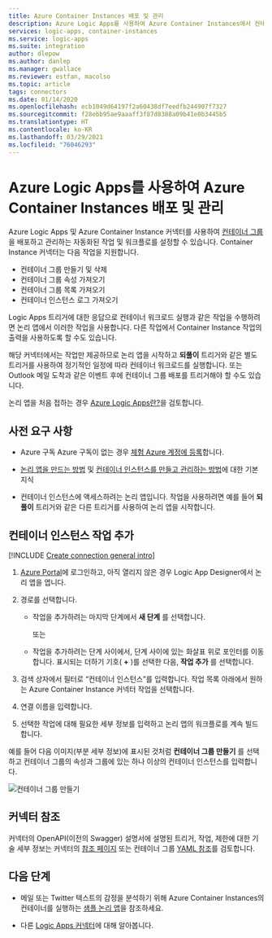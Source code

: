 ```yaml
---
title: Azure Container Instances 배포 및 관리
description: Azure Logic Apps를 사용하여 Azure Container Instances에서 컨테이너 배포를 만들고 관리하는 작업 및 워크플로의 자동화
services: logic-apps, container-instances
ms.service: logic-apps
ms.suite: integration
author: dlepow
ms.author: danlep
ms.manager: gwallace
ms.reviewer: estfan, macolso
ms.topic: article
tags: connectors
ms.date: 01/14/2020
ms.openlocfilehash: ecb1049d64197f2a60438df7eedfb244907f7327
ms.sourcegitcommit: f28ebb95ae9aaaff3f87d8388a09b41e0b3445b5
ms.translationtype: HT
ms.contentlocale: ko-KR
ms.lasthandoff: 03/29/2021
ms.locfileid: "76046293"
---
```

# <a name="deploy-and-manage-azure-container-instances-by-using-azure-logic-apps"></a>Azure Logic Apps를 사용하여 Azure Container Instances 배포 및 관리

Azure Logic Apps 및 Azure Container Instance 커넥터를 사용하여 [컨테이너 그룹](../container-instances/container-instances-container-groups.md)을 배포하고 관리하는 자동화된 작업 및 워크플로를 설정할 수 있습니다. Container Instance 커넥터는 다음 작업을 지원합니다.

* 컨테이너 그룹 만들기 및 삭제
* 컨테이너 그룹 속성 가져오기
* 컨테이너 그룹 목록 가져오기
* 컨테이너 인스턴스 로그 가져오기

Logic Apps 트리거에 대한 응답으로 컨테이너 워크로드 실행과 같은 작업을 수행하려면 논리 앱에서 이러한 작업을 사용합니다. 다른 작업에서 Container Instance 작업의 출력을 사용하도록 할 수도 있습니다. 

해당 커넥터에서는 작업만 제공하므로 논리 앱을 시작하고 **되풀이** 트리거와 같은 별도 트리거를 사용하여 정기적인 일정에 따라 컨테이너 워크로드를 실행합니다. 또는 Outlook 메일 도착과 같은 이벤트 후에 컨테이너 그룹 배포를 트리거해야 할 수도 있습니다. 

논리 앱을 처음 접하는 경우 [Azure Logic Apps란?](../logic-apps/logic-apps-overview.md)을 검토합니다.

## <a name="prerequisites"></a>사전 요구 사항

* Azure 구독 Azure 구독이 없는 경우 [체험 Azure 계정에 등록](https://azure.microsoft.com/free/)합니다. 

* [논리 앱을 만드는 방법](../logic-apps/quickstart-create-first-logic-app-workflow.md) 및 [컨테이너 인스턴스를 만들고 관리하는 방법](../container-instances/container-instances-quickstart.md)에 대한 기본 지식

* 컨테이너 인스턴스에 액세스하려는 논리 앱입니다. 작업을 사용하려면 예를 들어 **되풀이** 트리거와 같은 다른 트리거를 사용하여 논리 앱을 시작합니다.

## <a name="add-a-container-instance-action"></a>컨테이너 인스턴스 작업 추가

[!INCLUDE [Create connection general intro](../../includes/connectors-create-connection-general-intro.md)]

1. [Azure Portal](https://portal.azure.com)에 로그인하고, 아직 열리지 않은 경우 Logic App Designer에서 논리 앱을 엽니다.

1. 경로를 선택합니다. 

   * 작업을 추가하려는 마지막 단계에서 **새 단계** 를 선택합니다. 

     또는

   * 작업을 추가하려는 단계 사이에서, 단계 사이에 있는 화살표 위로 포인터를 이동합니다. 
   표시되는 더하기 기호( **+** )를 선택한 다음, **작업 추가** 를 선택합니다.

1. 검색 상자에서 필터로 “컨테이너 인스턴스”를 입력합니다. 작업 목록 아래에서 원하는 Azure Container Instance 커넥터 작업을 선택합니다.

1. 연결 이름을 입력합니다. 

1. 선택한 작업에 대해 필요한 세부 정보를 입력하고 논리 앱의 워크플로를 계속 빌드합니다.

  예를 들어 다음 이미지(부분 세부 정보)에 표시된 것처럼 **컨테이너 그룹 만들기** 를 선택하고 컨테이너 그룹의 속성과 그룹에 있는 하나 이상의 컨테이너 인스턴스를 입력합니다.

  ![컨테이너 그룹 만들기](./media/connectors-create-api-container-instances/logic-apps-aci-connector.png)

## <a name="connector-reference"></a>커넥터 참조

커넥터의 OpenAPI(이전의 Swagger) 설명서에 설명된 트리거, 작업, 제한에 대한 기술 세부 정보는 커넥터의 [참조 페이지](/connectors/aci/) 또는 컨테이너 그룹 [YAML 참조](../container-instances/container-instances-reference-yaml.md)를 검토합니다.

## <a name="next-steps"></a>다음 단계

* 메일 또는 Twitter 텍스트의 감정을 분석하기 위해 Azure Container Instances의 컨테이너를 실행하는 [샘플 논리 앱](https://github.com/Azure-Samples/aci-logicapps-integration)을 참조하세요.

* 다른 [Logic Apps 커넥터](../connectors/apis-list.md)에 대해 알아봅니다.